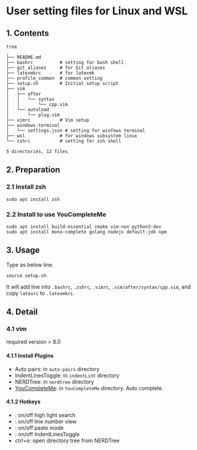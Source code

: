 # User setting files for Linux and WSL



## 1. Contents

```
tree
.
├── README.md
├── bashrc          # setting for bash shell
├── git_aliases     # for Git aliases
├── latexmkrc       # for latexmk
├── profile_common  # common setting
├── setup.sh        # Initial setup script
├── vim
│   ├── after
│   │   └── syntax
│   │       └── cpp.vim
│   └── autoload
│       └── plug.vim
├── vimrc           # Vim setup
├── windows-terminal
│   └── settings.json # setting for winfows terminal
├── wsl             # for windows subsystem linux
└── zshrc           # setting for zsh shell

5 directories, 12 files
```



## 2. Preparation
### 2.1 Install zsh
```
sudo apt install zsh
```

### 2.2 Install to use YouCompleteMe
```
sudo apt install build-essential cmake vim-nox python3-dev
sudo apt install mono-complete golang nodejs default-jdk npm
```



## 3. Usage
Type as below line.
```
source setup.sh
```
It will add line into `.bashrc`, `.zshrc`, `.vimrc`, `.vim/after/syntax/cpp.vim`, and copy `latexrc` to `.latexmkrc`.


## 4. Detail
### 4.1 vim
required version > 8.0

#### 4.1.1 Install Plugins
- Auto pairs: in `auto-pairs` directory
- IndentLinesToggle: in `indentLint` directory
- NERDTree: in `nerdtree` directory
- [YouCompleteMe](https://github.com/ycm-core/YouCompleteMe): in `YouCompleteMe` directory. Auto complete.


#### 4.1.2 Hotkeys
- <F4>: on/off high light search
- <F5>: on/off line number view
- <F6>: on/off paste mode
- <F7>: on/off IndentLinesToggle
- ctrl+e: open directory tree from NERDTree
